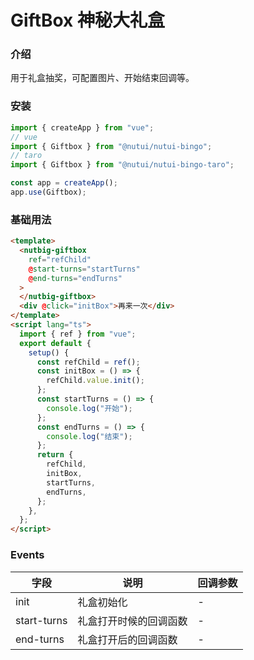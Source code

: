 # GiftBox 神秘大礼盒

### 介绍

用于礼盒抽奖，可配置图片、开始结束回调等。

### 安装

```javascript
import { createApp } from "vue";
// vue
import { Giftbox } from "@nutui/nutui-bingo";
// taro
import { Giftbox } from "@nutui/nutui-bingo-taro";

const app = createApp();
app.use(Giftbox);
```

### 基础用法

```html
<template>
  <nutbig-giftbox
    ref="refChild"
    @start-turns="startTurns"
    @end-turns="endTurns"
  >
  </nutbig-giftbox>
  <div @click="initBox">再来一次</div>
</template>
<script lang="ts">
  import { ref } from "vue";
  export default {
    setup() {
      const refChild = ref();
      const initBox = () => {
        refChild.value.init();
      };
      const startTurns = () => {
        console.log("开始");
      };
      const endTurns = () => {
        console.log("结束");
      };
      return {
        refChild,
        initBox,
        startTurns,
        endTurns,
      };
    },
  };
</script>
```

### Events

| 字段        | 说明                   | 回调参数 |
| ----------- | ---------------------- | -------- |
| init        | 礼盒初始化             | -        |
| start-turns | 礼盒打开时候的回调函数 | -        |
| end-turns   | 礼盒打开后的回调函数   | -        |
